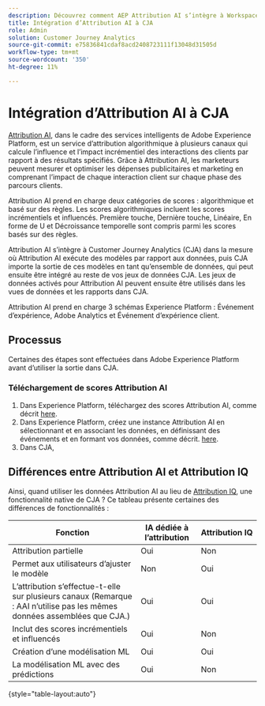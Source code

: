 ```yaml
---
description: Découvrez comment AEP Attribution AI s’intègre à Workspace dans CJA.
title: Intégration d’Attribution AI à CJA
role: Admin
solution: Customer Journey Analytics
source-git-commit: e75836841cdaf8acd2408723111f13048d31505d
workflow-type: tm+mt
source-wordcount: '350'
ht-degree: 11%

---
```


# Intégration d’Attribution AI à CJA

[Attribution AI](https://experienceleague.adobe.com/docs/experience-platform/intelligent-services/attribution-ai/overview.html?lang=en), dans le cadre des services intelligents de Adobe Experience Platform, est un service d’attribution algorithmique à plusieurs canaux qui calcule l’influence et l’impact incrémentiel des interactions des clients par rapport à des résultats spécifiés. Grâce à Attribution AI, les marketeurs peuvent mesurer et optimiser les dépenses publicitaires et marketing en comprenant l’impact de chaque interaction client sur chaque phase des parcours clients.

Attribution AI prend en charge deux catégories de scores : algorithmique et basé sur des règles. Les scores algorithmiques incluent les scores incrémentiels et influencés. Première touche, Dernière touche, Linéaire, En forme de U et Décroissance temporelle sont compris parmi les scores basés sur des règles.

Attribution AI s’intègre à Customer Journey Analytics (CJA) dans la mesure où Attribution AI exécute des modèles par rapport aux données, puis CJA importe la sortie de ces modèles en tant qu’ensemble de données, qui peut ensuite être intégré au reste de vos jeux de données CJA. Les jeux de données activés pour Attribution AI peuvent ensuite être utilisés dans les vues de données et les rapports dans CJA.

Attribution AI prend en charge 3 schémas Experience Platform : Événement d’expérience, Adobe Analytics et Événement d’expérience client.

## Processus

Certaines des étapes sont effectuées dans Adobe Experience Platform avant d’utiliser la sortie dans CJA.

### Téléchargement de scores Attribution AI

1. Dans Experience Platform, téléchargez des scores Attribution AI, comme décrit [here](https://experienceleague.adobe.com/docs/experience-platform/intelligent-services/attribution-ai/getting-started.html?lang=en#downloading-attribution-ai-scores).
1. Dans Experience Platform, créez une instance Attribution AI en sélectionnant et en associant les données, en définissant des événements et en formant vos données, comme décrit. [here](https://experienceleague.adobe.com/docs/experience-platform/intelligent-services/attribution-ai/user-guide.html).
1. Dans CJA,

## Différences entre Attribution AI et Attribution IQ

Ainsi, quand utiliser les données Attribution AI au lieu de [Attribution IQ](/help/analysis-workspace/attribution/overview.md), une fonctionnalité native de CJA ? Ce tableau présente certaines des différences de fonctionnalités :

| Fonction | IA dédiée à l’attribution | Attribution IQ |
| --- | --- | --- |
| Attribution partielle | Oui | Non |
| Permet aux utilisateurs d’ajuster le modèle | Non | Oui |
| L’attribution s’effectue-t-elle sur plusieurs canaux (Remarque : AAI n’utilise pas les mêmes données assemblées que CJA.) | Oui | Oui |
| Inclut des scores incrémentiels et influencés | Oui | Non |
| Création d’une modélisation ML | Oui | Oui |
| La modélisation ML avec des prédictions | Oui | Non |

{style=&quot;table-layout:auto&quot;}
